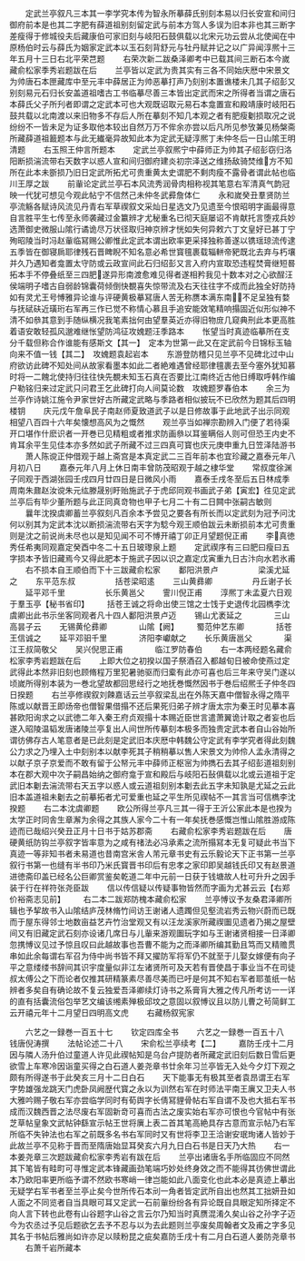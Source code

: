 <!-- { "loadSidebar": true } -->
　　定武兰亭叙凡三本其一李学究本传为智永所摹薛氏别刻本易以归长安宣和间归御府前本是也其二字肥有薛道祖别刻留定武与前本方驾人多误为旧本非也其三断字差瘦得于修城役夫后藏康伯可家旧刻与岐阳石鼓俱载以北宋元功云尝从北使闻在中原杨伯时云与薛氏为姻家定武本以玉石刻背舒元与牡丹赋并记之以广异闻淳熈十三年五月十三日右北平荣芑题
　　右荣次新二跋桑泽卿考中已载其间三断石本今嵗藏俞松家季秀岩题跋在后
　　兰亭皆以定武为贵其实有三各不同始庆厯中宋景文为帅唐石本匣藏库中至元丰中薛居正为帅恶摹打声乃刻别本置谯楼未几其子绍彭又别刻易元石归长安盖道祖嗜古工书临摹尽善三本皆出定武而宋之所得者当谓之唐石本薛氏父子所刋者即谓之定武本可也大观既诏取元易石本龛置宣和殿靖康时岐阳石鼓共载以北南渡以来旧物多不存后人所在摹刻不知几本观之者有肥瘦劖损取况之说纷纷不一皆未足为证多取他本较出自然万万不侔余亦尝以后凡所见参攷兼见杨槃斋所藏薛道祖籖题本与此无纎毫异故知此本为定武无疑淳熈丁未仲冬后一日山隂王明清题
　　右玉照王仲言所题本
　　定武兰亭叙熈宁中薛师正为帅其子绍彭窃归洛阳断损湍流带右天数字以惑人宣和间归御府建炎初宗泽送之维扬敌骑焚维方不知所在此本未斵损乃旧日定武所拓尤可贵重黄太史谓肥不剩肉瘦不露骨者谓此帖也临川王厚之跋
　　前軰论定武兰亭石本风流秀润骨肉相称视其笔意右军清真气韵冠映一代犹可想见今观此帖宁不信然己未仲冬武彛詹体仁
　　永和嵗癸丑羣贤防兰亭流觞各赋诗风流见丹青右军草禊叙文采灿日星选文乃见遗至今恨昭明字画最得意自言胜平生七传至永师袭藏过金籝辨才尤秘重名已彻天庭屡诏不肯献托言堕戎兵妙选萧御史微服山隂行谲诡尽万状径取归神京辨才恍如失何异敕六丁文皇好已甚丁宁殉昭陵当时冯赵軰临冩赐公卿惟此定武本谓出欧率更采择独称善遂以镌瑶琼流传逮五季皆在御寝扄耶律残石晋睥睨不知名意必希世寳氊裹载辎軿帝豝既北去弃与朽壤并久乃遇知者龛置太守防或云政宣间此石归绍彭又言入府内宣取恐违程焚膏继短晷拓本手不停叠纸至三四肥遂异形南渡愈难见得者遂相矜我见十数本对之心欲酲汪侯端明子嗜古自弱龄锦囊荷倾倒快覩喜失惊带流及右天往往字不成而此独全好防持如有灵尤王号愽雅异论谁与评硬黄极摹冩唐人苦无称赝本满东南不足呈独有婺与抚碔砆近璜珩右军再三作已觉不称情心慕且手追安能效笔精响搨固近似形似神不清不如叅其意到手随纵横况我笔素拙何由望羣英近亦得旧物庻几窥典刑此本更高胜着语安敢轻孤风邈难继怅望防鸿征攻媿题汪季路本
　　怅望当时真迹临摹所在支分千载但称合作谁能有感斯文【其一】　定本为世第一此又在定武前今日锦标玉轴向来不值一钱【其二】　攻媿题袁起岩本
　　东游登防稽只见兰亭不见碑北过中山府欲访此碑不知处间从故家看墨本如此二者絶难遇曾经耶律氊裹去至今塞外犹知慕时将一二餽北使持归往往快先覩未知玉石真在否要比江南终近古他日缚取呼韩作编户勒铭归来过定武只问君王乞此碑打向人间莫论数　攻媿题罗春伯本
　　余三为兰亭作诗姚江施令尹家世好古所藏定武略与季路者相似披玩不已欣然为题其后四明楼钥
　　庆元戊午詹阜民子南赵师夏致道武子以是日修故事于此地武子出示同观相望八百四十六年矣懐想高风为之慨然
　　观兰亭当如禅宗勘辨入门便了若待渠开口堪作什麽识者一开巻已见精粗或者推求防画叅以耳鉴瞒俗人则可但恐王内史不肯耳余平生见佳本亦多然如武子所藏不过三四真可寳也庆元庚申重九日笠泽陆游书
　　萧人陈谠正仲借观于越上斋宫是本真定武二三百年前本也宜珍藏之嘉泰元年八月初八日
　　嘉泰元年八月上休日南丰曾防茂昭观于越之棣华堂
　　常叔度徐渊子同观于西湖张园壬戌四月廿四日是日微风小雨
　　嘉泰壬戌冬至后五日林成季周南朱鼐赵汝谠朱元纮滕晟别盱贻施武子于虎邱同观书画武子弟【寅宏】徃见定武兰亭后有毕少董所题与此正同真竒物也甲子七月二十有二日闗中张嗣古敏则
　　曩年沈揆虞卿蓄兰亭叙刻凡百余本予尝见之要各有所长而以定武刻为冠予问沈何以别其为定武本沈以断损湍流带右天字为騐今观王顺伯跋云未断损前本尤可贵重则是沈之前说尚未尽也以是知见闻不可不愽开禧丁卯正月望题倪正甫
　　李真徳秀任希夷同观嘉定癸酉中冬二十五日玻瓈泉上题
　　定武禊序有三曰肥曰瘦曰五字损本予皆旧藏焉今又得此肥本于施武子因以识之嘉定戊寅重九日古汴向水若氷甫
　　右不损本自王顺伯而下十三跋藏俞松家
　　鄱阳洪景卢　　　　　梁溪尤延之
　　东平范东叔　　　　　括苍梁昭逺
　　三山黄彞卿　　　　　丹丘谢子长
　　延平邓千里　　　　　长乐黄邕父
　　霅川倪正甫
　　淳熈丁未孟夏六日观于羣玉亭【秘书省印】
　　括苍王诚之将命出使三馆之士饯于史退传北园檇李沈虞卿出此书示坐客同观者凡十四人鄱阳洪景卢迈
　　锡山尤袤延之　　　　三山高昙子云
　　无锡黄伦彞卿　　　　山隂【阙】
　　蜀范仲艺东卿　　　　括苍王信诚之
　　延平邓驲千里　　　　济阳李巘献之
　　长乐黄唐邕父　　　　渠江王叔简敬父
　　吴兴倪思正甫　　　　临江罗防春伯
　　右一本两经题名藏俞松家李秀岩题跋在后
　　上即大位之初揆以国子祭酒召入都越旬日被命使燕过定武得此本然非旧刻也顾脩程万里犯暑驰驱而归槖有此亦可喜也后三年来守吴门遂以顷嵗所得别本装为一巻北望故都回思经行之地抚巻慨然因书于巻后绍熈壬子仲冬四日揆题
　　右兰亭修禊叙刘餗嘉话云兰亭叙梁乱出在外陈天嘉中僧智永得之隋平陈或以献晋王即炀帝也僧智果借搨不还后果死归弟子辨才唐太宗为秦王时见摹本喜甚欧阳询求之以武徳二年入秦王府贞观搨十本赐近臣世言遣萧翼诡计取之者妄也后遂入昭陵温韬发唐诸陵兰亭复出人间世所传摹刻本极多而独贵定武本者自山谷始所谓彷佛存古人笔意者是已此刻是定武旧本庆厯中韩魏公守定武有李学究者得此刻魏公力求之乃埋入土中刻别本以献李死其子稍稍摹以售人宋景文为帅伶人孟永清得之以献子京子京爱而不敢有留于公帑元丰中薛师正枢宻为帅擕石去其子绍彭道祖刻别本在郡大观中次子嗣昌始纳之御府龛于宣和殿后与岐阳石鼔俱载以北或云道祖于定武旧本劖去湍流带右天五字以惑人或云道祖刻别本劖去此五字未知孰是尤延之云此旧本盖道祖未劖去之前摹拓者尤可爱重也延之平生所见禊帖不一其言当可信檇李沈揆题
　　右二本沈虞卿题
　　欧公所得兰亭凡三其一得于王沂公家此本是也揆为太学正时同舎生章澥为余得之其族人家今二十有一年矣抚巻感慨岂惟山隂胜游成陈迹而已哉绍兴癸丑正月十日书于姑苏郡斋
　　右藏俞松家李秀岩题跋在后
　　唐硬黄纸防钩兰亭叙字皆率意为之咸有禇法必冯承素之流所搨冩本无复可疑此书当下真迹一等非知书者未易道也昔南宫米舎人芾元章书史有云乐毅论天下正书第一兰亭叙行书第一也缝有半书印乃米氏寳晋书印后有忠孝之家印即吴越钱氏印又有赵景道进徳斋印盖已经名公巨卿赏鉴矣乾道二年中元前一日获于钱塘故人杜可升升之因手装于行在祥符张尧臣跋
　　信以传信疑以传疑事物皆然而字画为尤甚云云【右郑价裕斋志见前】
　　右二本二跋郑防槐本藏俞松家
　　兰亭愽议予友桑君泽卿所辑也予挈故书入山隂结庐茂林脩竹间访王谢诸人遗躅但见壑流岩秀云物兴蔚而已既而于屋东得邻士地数亩益艺卉竹治堂观又有以汪龙溪家所藏禊圗见遗者乃揭之屋壁间又有旧藏定武石刻亦设诸几席日与儿軰来游观圗玩字如与王谢诸贤相接一日泽卿忽携愽议见过予惊且叹曰此越故事也吾曹不能为之而泽卿所编其勤且笃而又精赡贯串如此余每谓右军召为侍中尚书皆不拜又擢防军将军仍不就至于儿娶女嫁便有向子平之意缕缕书辞间其识宇度量似非江左诸贤所可及天若有晋使昌于事业当不在司徒叔太傅公之下而论者仅推其研精篆素尽善尽美而已吁是何其不知右军者耶茧纸一帖辨者多矣自有确论故不复云独爱吾泽卿续灯诗书之系膏肓大雅之传凡所考访一一详的直有括囊流俗包举艺文编该缃素殚极邱坟之意固以叙愽议且以防儿曹之茍简鲜工云开禧元年十二月望日四明高文虎
　　右藏杨叙宪家







　　六艺之一録巻一百五十七
　　钦定四库全书
　　六艺之一録巻一百五十八　　钱唐倪涛撰
　　法帖论述二十八
　　宋俞松兰亭续考【二】
　　嘉防壬戌十二月因与隣人汤升伯过童道人许见此禊帖知是乌台卢提防者所藏定武旧刻后数日雪后更欲雪上车寒冷因诣童买得之白石道人姜尧章书廿余年习兰亭皆无入处今夕灯下观之颇有所得遂书于此癸亥三月十二日白石
　　天下能事无有极其至者袁昂谓王右军字势雄强龙跳天门虎卧凤阙歴代寳之永以为训然右军在时师法平南王廙又卫夫人书大雅吟赐子敬右军亦尝临学同时有荀舆字长倩冩貍骨帖右军自谓不及也大抵右军书成而汉魏西晋之法尽废右军固新竒可喜而古法之废实始右军亦可恨也今官帖中有张芝草帖皇象文武帖钟繇宣示帖王世将廙上表二首其笔高絶具存古意而宣示帖乃右军所临不失钟法也右军之前既多名书右军同时又有世将李卫王洽谢安珉珣诸人皆妙于此故兰亭不见称于晋而至隋唐始显耳癸亥六月九日白石书是日天乃大热
　　右一本姜尧章三次题跋藏俞松家李秀岩有跋在后
　　兰亭出诸唐名手所临固应不同然其下笔皆有畦町可寻惟定武本锋藏画劲笔端巧妙处终身效之而不能得其彷佛世谓此本乃欧阳率更所临予谓不然欧书寒峭一律岂能如此八面变化也此本必是真迹上摹出无疑学右军书者至兰亭止矣今世所传石本刓一角者皆定武所自出也然其工拙妍丑如人面之不同览者自当具眼可耳又定武一石前軰纷纷各有异论既自具眼定知所择定不向人言下转也此卷有山谷题字山谷之言云尔乃知当时真赝混淆久矣山谷之孙字子迈今为农丞过予见后题欲乞去予不忍与以为去此题则兰亭废矣周翰者文及甫之字多见其名于书帖后雅尚如许亦足以赎粉昆之疵矣嘉防壬戌十有二月白石道人姜防尧章书
　　右萧千岩所藏本
